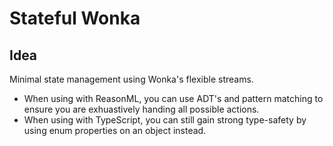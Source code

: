 # Stateful Wonka

## Idea

Minimal state management using Wonka's flexible streams.

- When using with ReasonML, you can use ADT's and pattern matching to ensure you are exhuastively handing all possible actions.
- When using with TypeScript, you can still gain strong type-safety by using enum properties on an object instead.
